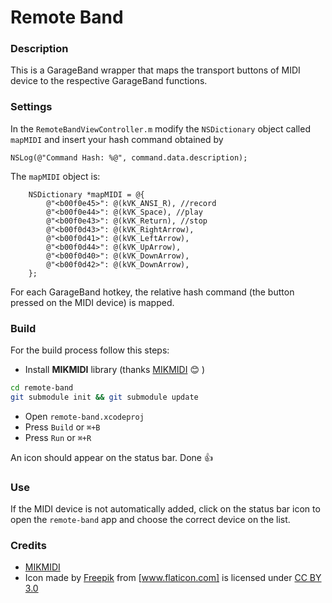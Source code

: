 # Remote Band

### Description
This is a GarageBand wrapper that maps the transport buttons of MIDI device to the respective GarageBand functions.

### Settings
In the ``RemoteBandViewController.m`` modify the ``NSDictionary`` object called ``mapMIDI`` and insert your hash command obtained by
```objc
NSLog(@"Command Hash: %@", command.data.description);
```
The ``mapMIDI`` object is:
```objc
    NSDictionary *mapMIDI = @{
        @"<b00f0e45>": @(kVK_ANSI_R), //record
        @"<b00f0e44>": @(kVK_Space), //play
        @"<b00f0e43>": @(kVK_Return), //stop
        @"<b00f0d43>": @(kVK_RightArrow),
        @"<b00f0d41>": @(kVK_LeftArrow),
        @"<b00f0d44>": @(kVK_UpArrow),
        @"<b00f0d40>": @(kVK_DownArrow),
        @"<b00f0d42>": @(kVK_DownArrow),
    };
```
For each GarageBand hotkey, the relative hash command (the button pressed on the MIDI device) is mapped.

### Build
For the build process follow this steps:

* Install **MIKMIDI** library (thanks [MIKMIDI] :blush: )
```sh
cd remote-band
git submodule init && git submodule update
```
* Open ``remote-band.xcodeproj``
* Press ``Build`` or ``⌘+B``
* Press ``Run`` or ``⌘+R``

An icon should appear on the status bar. Done :thumbsup:

### Use
If the MIDI device is not automatically added, click on the status bar icon to open the ``remote-band`` app and choose the correct device on the list.


### Credits
* [MIKMIDI]
* Icon made by [Freepik] from [www.flaticon.com] is licensed under [CC BY 3.0]

[Freepik]:http://www.freepik.com
[www.flaticon.com]:http://www.flaticon.com
[CC BY 3.0]:http://creativecommons.org/licenses/by/3.0/
[MIKMIDI]:https://github.com/mixedinkey-opensource/MIKMIDI